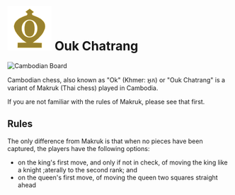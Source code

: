 # ![Cambodian](https://github.com/gbtami/pychess-variants/blob/master/static/icons/cambodian.svg) Ouk Chatrang

![Cambodian Board](https://github.com/gbtami/pychess-variants/blob/master/static/images/MakrukGuide/Makruk.png?raw=true)

Cambodian chess, also known as "Ok" (Khmer: អុក) or "Ouk Chatrang" is a variant of Makruk (Thai chess) played in Cambodia.

If you are not familiar with the rules of Makruk, please see that first.

## Rules

The only difference from Makruk is that when no pieces have been captured, the players have the following options:

* on the king's first move, and only if not in check, of moving the king like a knight ;aterally to the second rank; and
* on the queen's first move, of moving the queen two squares straight ahead
